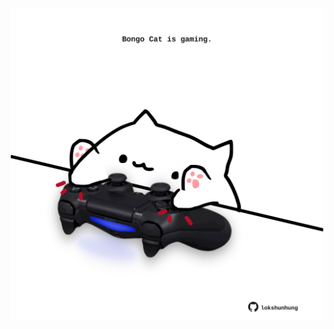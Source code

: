 <!-- built at 03/07/2024, 18:00:46 UTC -->
<p align="center">
  <img width="500" height="500" src="./ReadmeImage.svg">
</p>

